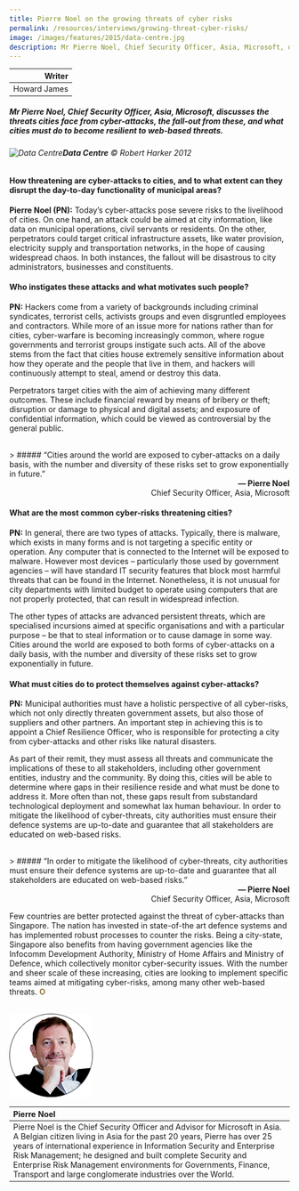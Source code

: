 ```yaml
---
title: Pierre Noel on the growing threats of cyber risks
permalink: /resources/interviews/growing-threat-cyber-risks/
image: /images/features/2015/data-centre.jpg
description: Mr Pierre Noel, Chief Security Officer, Asia, Microsoft, discusses the threats cities face from cyber-attacks, the fall-out from these, and what cities must do to become resilient to web-based threats.
---
```


| Writer |
|---:|
| Howard James |

##### Mr Pierre Noel, Chief Security Officer, Asia, Microsoft, discusses the threats cities face from cyber-attacks, the fall-out from these, and what cities must do to become resilient to web-based threats.

###### ![Data Centre](/images/features/2015/data-centre.jpg/)**Data Centre** © Robert Harker 2012

#### **How threatening are cyber-attacks to cities, and to what extent can they disrupt the day-to-day functionality of municipal areas?**

**Pierre Noel (PN):** Today’s cyber-attacks pose severe risks to the livelihood of cities. On one hand, an attack could be aimed at city information, like data on municipal operations, civil servants or residents. On the other, perpetrators could target critical infrastructure assets, like water provision, electricity supply and transportation networks, in the hope of causing widespread chaos. In both instances, the fallout will be disastrous to city administrators, businesses and constituents.

#### **Who instigates these attacks and what motivates such people?**

**PN:** Hackers come from a variety of backgrounds including criminal syndicates, terrorist cells, activists groups and even disgruntled employees and contractors. While more of an issue more for nations rather than for cities, cyber-warfare is becoming increasingly common, where rogue governments and terrorist groups instigate such acts. All of the above stems from the fact that cities house extremely sensitive information about how they operate and the people that live in them, and hackers will continuously attempt to steal, amend or destroy this data.

Perpetrators target cities with the aim of achieving many different outcomes. These include financial reward by means of bribery or theft; disruption or damage to physical and digital assets; and exposure of confidential information, which could be viewed as controversial by the general public.

<br> 
> ##### “Cities around the world are exposed to cyber-attacks on a daily basis, with the number and diversity of these risks set to grow exponentially in future.”

<div align="right"><b>— Pierre Noel</b><br>Chief Security Officer, Asia, Microsoft</div>

#### **What are the most common cyber-risks threatening cities?**

**PN:** In general, there are two types of attacks. Typically, there is malware, which exists in many forms and is not targeting a specific entity or operation. Any computer that is connected to the Internet will be exposed to malware. However most devices – particularly those used by government agencies – will have standard IT security features that block most harmful threats that can be found in the Internet. Nonetheless, it is not unusual for city departments with limited budget to operate using computers that are not properly protected, that can result in widespread infection.

The other types of attacks are advanced persistent threats, which are specialised incursions aimed at specific organisations and with a particular purpose – be that to steal information or to cause damage in some way. Cities around the world are exposed to both forms of cyber-attacks on a daily basis, with the number and diversity of these risks set to grow exponentially in future.

#### **What must cities do to protect themselves against cyber-attacks?**

**PN:** Municipal authorities must have a holistic perspective of all cyber-risks, which not only directly threaten government assets, but also those of suppliers and other partners. An important step in achieving this is to appoint a Chief Resilience Officer, who is responsible for protecting a city from cyber-attacks and other risks like natural disasters.

As part of their remit, they must assess all threats and communicate the implications of these to all stakeholders, including other government entities, industry and the community. By doing this, cities will be able to determine where gaps in their resilience reside and what must be done to address it. More often than not, these gaps result from substandard technological deployment and somewhat lax human behaviour. In order to mitigate the likelihood of cyber-threats, city authorities must ensure their defence systems are up-to-date and guarantee that all stakeholders are educated on web-based risks.

<br>
> ##### “In order to mitigate the likelihood of cyber-threats, city authorities must ensure their defence systems are up-to-date and guarantee that all stakeholders are educated on web-based risks.”

<div align="right"><b>— Pierre Noel</b><br>Chief Security Officer, Asia, Microsoft</div>

Few countries are better protected against the threat of cyber-attacks than Singapore. The nation has invested in state-of-the art defence systems and has implemented robust processes to counter the risks. Being a city-state, Singapore also benefits from having government agencies like the Infocomm Development Authority, Ministry of Home Affairs and Ministry of Defence, which collectively monitor cyber-security issues. With the number and sheer scale of these increasing, cities are looking to implement specific teams aimed at mitigating cyber-risks, among many other web-based threats. **<font color="#967942">O</font>** 

<br>

<div style="width:150px"><img src="/images/features/2015/pierre-noel.png" alt="Pierre Noel" /></div>

| **Pierre Noel** |
|:---|
| Pierre Noel is the Chief Security Officer and Advisor for Microsoft in Asia. A Belgian citizen living in Asia for the past 20 years, Pierre has over 25 years of international experience in Information Security and Enterprise Risk Management; he designed and built complete Security and Enterprise Risk Management environments for Governments, Finance, Transport and large conglomerate industries over the World. |
